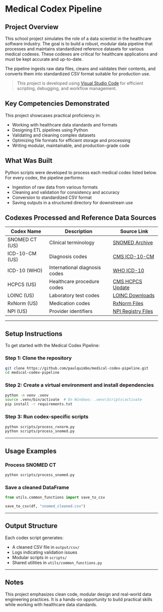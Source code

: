 # Medical Codex Pipeline

## Project Overview

This school project simulates the role of a data scientist in the healthcare software industry. The goal is to build a robust, modular data pipeline that processes and maintains standardized reference datasets for various medical codexes. These codexes are critical for healthcare applications and must be kept accurate and up-to-date.

The pipeline ingests raw data files, cleans and validates their contents, and converts them into standardized CSV format suitable for production use.

> This project is developed using [Visual Studio Code](https://code.visualstudio.com/) for efficient scripting, debugging, and workflow management.

## Key Competencies Demonstrated

This project showcases practical proficiency in:

- Working with healthcare data standards and formats  
- Designing ETL pipelines using Python  
- Validating and cleaning complex datasets  
- Optimizing file formats for efficient storage and processing  
- Writing modular, maintainable, and production-grade code  

## What Was Built

Python scripts were developed to process each medical codex listed below. For every codex, the pipeline performs:

- Ingestion of raw data from various formats  
- Cleaning and validation for consistency and accuracy  
- Conversion to standardized CSV format  
- Saving outputs in a structured directory for downstream use  

## Codexes Processed and Reference Data Sources

| Codex Name         | Description                        | Source Link |
|--------------------|------------------------------------|-------------|
| SNOMED CT (US)     | Clinical terminology               | [SNOMED Archive](https://www.nlm.nih.gov/healthit/snomedct/archive.html) |
| ICD-10-CM (US)     | Diagnosis codes                    | [CMS ICD-10-CM](https://www.cms.gov/medicare/coding-billing/icd-10-codes) |
| ICD-10 (WHO)       | International diagnosis codes      | [WHO ICD-10](https://icdcdn.who.int/icd10/index.html) |
| HCPCS (US)         | Healthcare procedure codes         | [CMS HCPCS Update](https://www.cms.gov/medicare/coding-billing/healthcare-common-procedure-system/quarterly-update) |
| LOINC (US)         | Laboratory test codes              | [LOINC Downloads](https://loinc.org/downloads/) |
| RxNorm (US)        | Medication codes                   | [RxNorm Files](https://www.nlm.nih.gov/research/umls/rxnorm/docs/rxnormfiles.html) |
| NPI (US)           | Provider identifiers               | [NPI Registry Files](https://download.cms.gov/nppes/NPI_Files.html) |

---

## Setup Instructions

To get started with the Medical Codex Pipeline:

### Step 1: Clone the repository

```bash
git clone https://github.com/paulquimbo/medical-codex-pipeline.git
cd medical-codex-pipeline
```

### Step 2: Create a virtual environment and install dependencies

```bash
python -m venv .venv
source .venv/bin/activate  # On Windows: .venv\Scripts\activate
pip install -r requirements.txt
```

### Step 3: Run codex-specific scripts

```bash
python scripts/process_rxnorm.py
python scripts/process_snomed.py
```

---

## Usage Examples

### Process SNOMED CT

```bash
python scripts/process_snomed.py
```

### Save a cleaned DataFrame

```python
from utils.common_functions import save_to_csv

save_to_csv(df, "snomed_cleaned.csv")
```

---

## Output Structure

Each codex script generates:

- A cleaned CSV file in `output/csv/`
- Logs indicating validation issues
- Modular scripts in `scripts/`
- Shared utilities in `utils/common_functions.py`

---

## Notes

This project emphasizes clean code, modular design and real-world data engineering practices. It is a hands-on opportunity to build practical skills while working with healthcare data standards.
